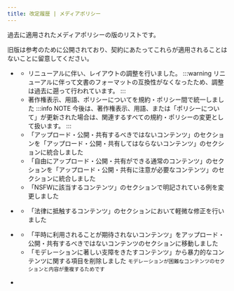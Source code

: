 ```yaml
---
title: 改定履歴 | メディアポリシー
---
```

過去に適用されたメディアポリシーの版のリストです。

旧版は参考のために公開されており、契約にあたってこれらが適用されることはないことに留意してください。

- [<dateTip :date="1759244400000" fuzzyness="minute" />](./1759244400)
	- リニューアルに伴い、レイアウトの調整を行いました。
		:::warning
		リニューアルに伴って文書のフォーマットの互換性がなくなったため、調整は過去に遡って行われています。
		:::
	- 著作権表示、用語、ポリシーについてを規約・ポリシー間で統一しました
		:::info NOTE
		今後は、著作権表示、用語、または「ポリシーについて」が更新された場合は、関連するすべての規約・ポリシーの変更として扱います。
		:::
	- 「アップロード・公開・共有するべきではないコンテンツ」のセクションを「アップロード・公開・共有してはならないコンテンツ」のセクションに統合しました
	- 「自由にアップロード・公開・共有ができる通常のコンテンツ」のセクションを「アップロード・公開・共有に注意が必要なコンテンツ」のセクションに統合しました
	- 「NSFWに該当するコンテンツ」のセクションで明記されている例を変更しました

- [<dateTip :date="1702306800000" fuzzyness="minute" />](./1702306800)
	- 「法律に抵触するコンテンツ」のセクションにおいて軽微な修正を行いました

- [<dateTip :date="1690815600000" fuzzyness="minute" />](./1690815600)
	- 「平時に利用されることが期待されないコンテンツ」をアップロード・公開・共有するべきではないコンテンツのセクションに移動しました
	- 「モデレーションに著しい支障をきたすコンテンツ」から暴力的なコンテンツに関する項目を削除しました
		<small>モデレーションが困難なコンテンツのセクションと内容が重複するためです</small>

- [<dateTip :date="1679842800000" fuzzyness="minute" />](./1679842800)
